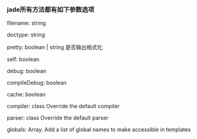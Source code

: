 <h3>jade所有方法都有如下参数选项</h3>

filename:             string            

doctype:              string            

pretty:               boolean | string      是否输出格式化 
                                         
self:                 boolean         

debug:                boolean            

compileDebug:         boolean            

cache:                boolean      

compiler:             class              Override the default compiler

parser:               class              Override the default parser

globals:              Array.<string>     Add a list of global names to make accessible in templates

